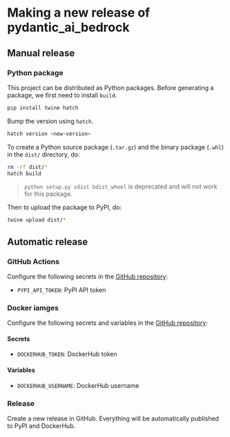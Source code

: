 # Making a new release of pydantic_ai_bedrock

## Manual release

### Python package

This project can be distributed as Python
packages. Before generating a package, we first need to install `build`.

```bash
pip install twine hatch
```

Bump the version using `hatch`.

```bash
hatch version <new-version>
```

To create a Python source package (`.tar.gz`) and the binary package (`.whl`) in the `dist/` directory, do:

```bash
rm -rf dist/*
hatch build
```

> `python setup.py sdist bdist_wheel` is deprecated and will not work for this package.

Then to upload the package to PyPI, do:

```bash
twine upload dist/*
```

## Automatic release

### GitHub Actions

Configure the following secrets in the [GitHub repository](https://github.com/wh1isper/pydantic-ai-bedrock/settings/secrets/actions/new):

- `PYPI_API_TOKEN`: PyPI API token

### Docker iamges

Configure the following secrets and variables in the [GitHub repository](https://github.com/wh1isper/pydantic-ai-bedrock/settings/secrets/actions/new):

#### Secrets

- `DOCKERHUB_TOKEN`: DockerHub token

#### Variables

- `DOCKERHUB_USERNAME`: DockerHub username

### Release

Create a new release in GitHub. Everything will be automatically published to PyPI and DockerHub.
